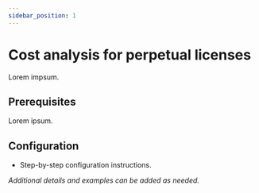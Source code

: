 ```yaml
---
sidebar_position: 1
---
```


# Cost analysis for perpetual licenses

Lorem impsum.

## Prerequisites

Lorem ipsum.

## Configuration

- Step-by-step configuration instructions.

_Additional details and examples can be added as needed._